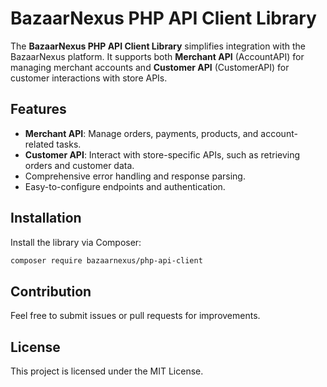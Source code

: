 # BazaarNexus PHP API Client Library

The **BazaarNexus PHP API Client Library** simplifies integration with the BazaarNexus platform. It supports both **Merchant API** (AccountAPI) for managing merchant accounts and **Customer API** (CustomerAPI) for customer interactions with store APIs.

## Features
- **Merchant API**: Manage orders, payments, products, and account-related tasks.
- **Customer API**: Interact with store-specific APIs, such as retrieving orders and customer data.
- Comprehensive error handling and response parsing.
- Easy-to-configure endpoints and authentication.

## Installation
Install the library via Composer:
```bash
composer require bazaarnexus/php-api-client
```

## Contribution
Feel free to submit issues or pull requests for improvements.

## License
This project is licensed under the MIT License.
